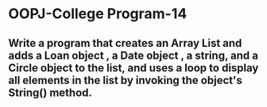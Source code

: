 # OOPJ-College Program-14

## Write a program that creates an Array List and adds a Loan object , a Date object , a string, and a Circle object to the list, and uses a loop to display all elements in the list by invoking the object's String() method.


```JAVA

```

```

```
